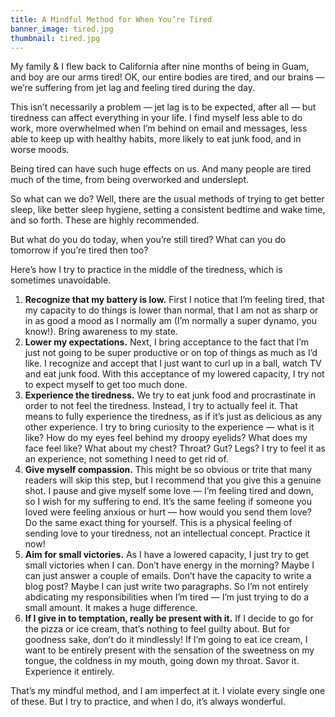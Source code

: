 ```yaml
---
title: A Mindful Method for When You’re Tired
banner_image: tired.jpg
thumbnail: tired.jpg
---
```


My family & I flew back to California after nine months of being in Guam, and boy are our arms tired! OK, our entire bodies are tired, and our brains — we’re suffering from jet lag and feeling tired during the day.

This isn’t necessarily a problem — jet lag is to be expected, after all — but tiredness can affect everything in your life. I find myself less able to do work, more overwhelmed when I’m behind on email and messages, less able to keep up with healthy habits, more likely to eat junk food, and in worse moods.

Being tired can have such huge effects on us. And many people are tired much of the time, from being overworked and underslept.

So what can we do? Well, there are the usual methods of trying to get better sleep, like better sleep hygiene, setting a consistent bedtime and wake time, and so forth. These are highly recommended.

But what do you do today, when you’re still tired? What can you do tomorrow if you’re tired then too?

Here’s how I try to practice in the middle of the tiredness, which is sometimes unavoidable.

1. **Recognize that my battery is low.** First I notice that I’m feeling tired, that my capacity to do things is lower than normal, that I am not as sharp or in as good a mood as I normally am (I’m normally a super dynamo, you know!). Bring awareness to my state.
2. **Lower my expectations.** Next, I bring acceptance to the fact that I’m just not going to be super productive or on top of things as much as I’d like. I recognize and accept that I just want to curl up in a ball, watch TV and eat junk food. With this acceptance of my lowered capacity, I try not to expect myself to get too much done.
3. **Experience the tiredness.** We try to eat junk food and procrastinate in order to not feel the tiredness. Instead, I try to actually feel it. That means to fully experience the tiredness, as if it’s just as delicious as any other experience. I try to bring curiosity to the experience — what is it like? How do my eyes feel behind my droopy eyelids? What does my face feel like? What about my chest? Throat? Gut? Legs? I try to feel it as an experience, not something I need to get rid of.
4. **Give myself compassion.** This might be so obvious or trite that many readers will skip this step, but I recommend that you give this a genuine shot. I pause and give myself some love — I’m feeling tired and down, so I wish for my suffering to end. It’s the same feeling if someone you loved were feeling anxious or hurt — how would you send them love? Do the same exact thing for yourself. This is a physical feeling of sending love to your tiredness, not an intellectual concept. Practice it now!
5. **Aim for small victories.** As I have a lowered capacity, I just try to get small victories when I can. Don’t have energy in the morning? Maybe I can just answer a couple of emails. Don’t have the capacity to write a blog post? Maybe I can just write two paragraphs. So I’m not entirely abdicating my responsibilities when I’m tired — I’m just trying to do a small amount. It makes a huge difference.
6. **If I give in to temptation, really be present with it.** If I decide to go for the pizza or ice cream, that’s nothing to feel guilty about. But for goodness sake, don’t do it mindlessly! If I’m going to eat ice cream, I want to be entirely present with the sensation of the sweetness on my tongue, the coldness in my mouth, going down my throat. Savor it. Experience it entirely.

That’s my mindful method, and I am imperfect at it. I violate every single one of these. But I try to practice, and when I do, it’s always wonderful.


